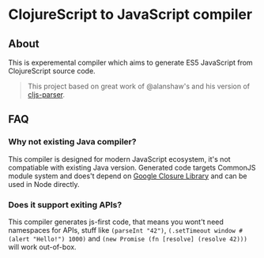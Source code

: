 # ClojureScript to JavaScript compiler
## About
This is experemental compiler which aims to generate ES5 JavaScript from
ClojureScript source code.

> This project based on great work of @alanshaw's and his version
> of [cljs-parser](https://github.com/alanshaw/cljs-parser).

## FAQ
### Why not existing Java compiler?
This compiler is designed for modern JavaScript ecosystem, it's not compatiable
with existing Java version. Generated code targets CommonJS module system and
does't depend on [Google Closure Library](https://developers.google.com/closure/library/)
and can be used in Node directly.

### Does it support exiting APIs?
This compiler generates js-first code, that means you wont't need namespaces
for APIs, stuff like `(parseInt "42")`, `(.setTimeout window #(alert "Hello!") 1000)`
and `(new Promise (fn [resolve] (resolve 42)))` will work out-of-box. 
